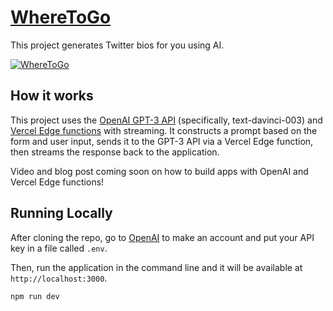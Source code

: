 
# [WhereToGo](https://www.wheretogo.pages.dev/)

This project generates Twitter bios for you using AI.

[![WhereToGo](https://user-images.githubusercontent.com/42272376/219830703-0bb2a3db-62f1-4f8d-b32f-ed3b40528311.png)](https://www.wheretogo.pages.dev/)

## How it works

This project uses the [OpenAI GPT-3 API](https://openai.com/api/) (specifically, text-davinci-003) and [Vercel Edge functions](https://vercel.com/features/edge-functions) with streaming. It constructs a prompt based on the form and user input, sends it to the GPT-3 API via a Vercel Edge function, then streams the response back to the application.

Video and blog post coming soon on how to build apps with OpenAI and Vercel Edge functions!

## Running Locally

After cloning the repo, go to [OpenAI](https://beta.openai.com/account/api-keys) to make an account and put your API key in a file called `.env`.

Then, run the application in the command line and it will be available at `http://localhost:3000`.

```bash
npm run dev
```


